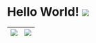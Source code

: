 # Hello World! ![](https://komarev.com/ghpvc/?username=j1y2b3&color=blue&abbreviated=true)

| <img align="center" src="https://github-readme-stats.vercel.app/api?username=j1y2b3&show_icons=true&include_all_commits=true&hide_border=true" /> | <img align="center" src="https://github-readme-stats.vercel.app/api/top-langs/?username=j1y2b3&layout=compact&hide_border=true" /> |
| ------------- | ------------- |


